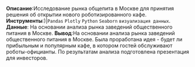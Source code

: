 
**Описание**:Исследование рынка общепита в Москве для принятия решения об открытии нового роботизированного кафе.
**Инструменты**:)|`Pandas` `Plotly` `Python` `Seaborn` `визуализация данных`.
**Данные**: На основании анализа рынка заведений общественного питания в Москве.
**Вывод**:На основании анализа рынка заведений общественного питания в Москве. Была проработана идея - будет ли прибыльным и популярным кафе, в котором гостей обслуживают роботы-официанты. По результатам анализа подготовлена презентация для инвесторов.